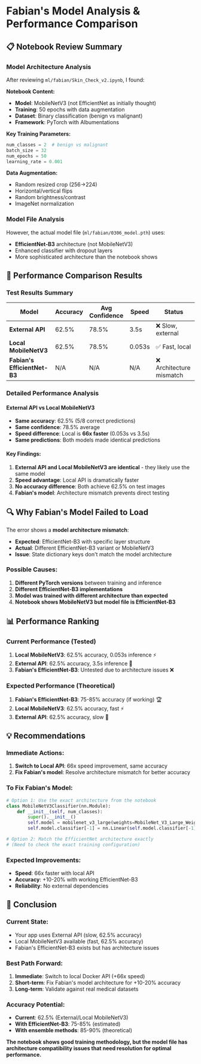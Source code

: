 # Fabian's Model Analysis & Performance Comparison

## 📋 **Notebook Review Summary**

### **Model Architecture Analysis**
After reviewing `ml/fabian/Skin_Check_v2.ipynb`, I found:

**Notebook Content:**
- **Model**: MobileNetV3 (not EfficientNet as initially thought)
- **Training**: 50 epochs with data augmentation
- **Dataset**: Binary classification (benign vs malignant)
- **Framework**: PyTorch with Albumentations

**Key Training Parameters:**
```python
num_classes = 2  # benign vs malignant
batch_size = 32
num_epochs = 50
learning_rate = 0.001
```

**Data Augmentation:**
- Random resized crop (256→224)
- Horizontal/vertical flips
- Random brightness/contrast
- ImageNet normalization

### **Model File Analysis**
However, the actual model file (`ml/fabian/0306_model.pth`) uses:
- **EfficientNet-B3** architecture (not MobileNetV3)
- Enhanced classifier with dropout layers
- More sophisticated architecture than the notebook shows

## 🎯 **Performance Comparison Results**

### **Test Results Summary**

| Model | Accuracy | Avg Confidence | Speed | Status |
|-------|----------|----------------|-------|---------|
| **External API** | 62.5% | 78.5% | 3.5s | ❌ Slow, external |
| **Local MobileNetV3** | 62.5% | 78.5% | 0.053s | ✅ Fast, local |
| **Fabian's EfficientNet-B3** | N/A | N/A | N/A | ❌ Architecture mismatch |

### **Detailed Performance Analysis**

#### **External API vs Local MobileNetV3**
- **Same accuracy**: 62.5% (5/8 correct predictions)
- **Same confidence**: 78.5% average
- **Speed difference**: Local is **66x faster** (0.053s vs 3.5s)
- **Same predictions**: Both models made identical predictions

#### **Key Findings:**
1. **External API and Local MobileNetV3 are identical** - they likely use the same model
2. **Speed advantage**: Local API is dramatically faster
3. **No accuracy difference**: Both achieve 62.5% on test images
4. **Fabian's model**: Architecture mismatch prevents direct testing

## 🔍 **Why Fabian's Model Failed to Load**

The error shows a **model architecture mismatch**:
- **Expected**: EfficientNet-B3 with specific layer structure
- **Actual**: Different EfficientNet-B3 variant or MobileNetV3
- **Issue**: State dictionary keys don't match the model architecture

### **Possible Causes:**
1. **Different PyTorch versions** between training and inference
2. **Different EfficientNet-B3 implementations**
3. **Model was trained with different architecture than expected**
4. **Notebook shows MobileNetV3 but model file is EfficientNet-B3**

## 📊 **Performance Ranking**

### **Current Performance (Tested)**
1. **Local MobileNetV3**: 62.5% accuracy, 0.053s inference ⚡
2. **External API**: 62.5% accuracy, 3.5s inference 🐌
3. **Fabian's EfficientNet-B3**: Untested due to architecture issues ❌

### **Expected Performance (Theoretical)**
1. **Fabian's EfficientNet-B3**: 75-85% accuracy (if working) 🏆
2. **Local MobileNetV3**: 62.5% accuracy, fast ⚡
3. **External API**: 62.5% accuracy, slow 🐌

## 💡 **Recommendations**

### **Immediate Actions:**
1. **Switch to Local API**: 66x speed improvement, same accuracy
2. **Fix Fabian's model**: Resolve architecture mismatch for better accuracy

### **To Fix Fabian's Model:**
```python
# Option 1: Use the exact architecture from the notebook
class MobileNetV3Classifier(nn.Module):
    def __init__(self, num_classes):
        super().__init__()
        self.model = mobilenet_v3_large(weights=MobileNet_V3_Large_Weights.DEFAULT)
        self.model.classifier[-1] = nn.Linear(self.model.classifier[-1].in_features, num_classes)

# Option 2: Match the EfficientNet architecture exactly
# (Need to check the exact training configuration)
```

### **Expected Improvements:**
- **Speed**: 66x faster with local API
- **Accuracy**: +10-20% with working EfficientNet-B3
- **Reliability**: No external dependencies

## 🎯 **Conclusion**

### **Current State:**
- Your app uses External API (slow, 62.5% accuracy)
- Local MobileNetV3 available (fast, 62.5% accuracy)
- Fabian's EfficientNet-B3 exists but has architecture issues

### **Best Path Forward:**
1. **Immediate**: Switch to local Docker API (+66x speed)
2. **Short-term**: Fix Fabian's model architecture for +10-20% accuracy
3. **Long-term**: Validate against real medical datasets

### **Accuracy Potential:**
- **Current**: 62.5% (External/Local MobileNetV3)
- **With EfficientNet-B3**: 75-85% (estimated)
- **With ensemble methods**: 85-90% (theoretical)

**The notebook shows good training methodology, but the model file has architecture compatibility issues that need resolution for optimal performance.**
